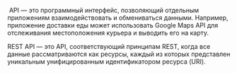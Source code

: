  API — это программный интерфейс, позволяющий отдельным приложениям взаимодействовать и обмениваться данными. Например, приложение доставки еды может использовать Google Maps API для отслеживания местоположения курьера и выводить его на карту.

REST API — это API, соответствующий принципам REST, когда все данные рассматриваются как ресурсы, каждый из которых представлен уникальным унифицированным идентификатором ресурса (URI).